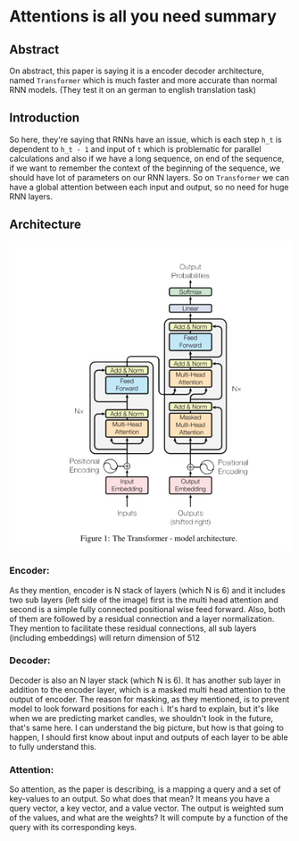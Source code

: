 # Attentions is all you need summary

## Abstract
On abstract, this paper is saying it is a encoder decoder architecture, named `Transformer` which is much faster
and more accurate than normal RNN models. (They test it on an german to english translation task)

## Introduction
So here, they're saying that RNNs have an issue, which is each step `h_t` is dependent to `h_t - 1` and input of `t`
which is problematic for parallel calculations and also if we have a long sequence, on end of the sequence, if we want
to remember the context of the beginning of the sequence, we should have lot of parameters on our RNN layers. So on 
`Transformer` we can have a global attention between each input and output, so no need for huge RNN layers.


## Architecture
![architecture image](./architecture.png)

### Encoder:
As they mention, encoder is N stack of layers (which N is 6) and it includes
two sub layers (left side of the image) first is the multi head attention and second
is a simple fully connected positional wise feed forward. Also, both of them are followed
by a residual connection and a layer normalization. They mention to facilitate these residual
connections, all sub layers (including embeddings) will return dimension of 512

### Decoder:
Decoder is also an N layer stack (which N is 6). It has another sub layer in addition to 
the encoder layer, which is a masked multi head attention to the output of encoder. The reason
for masking, as they mentioned, is to prevent model to look forward positions for each i.
It's hard to explain, but it's like when we are predicting market candles, we shouldn't look in the future,
that's same here. I can understand the big picture, but how is that going to happen, I should first know about
input and outputs of each layer to be able to fully understand this.


### Attention:
So attention, as the paper is describing, is a mapping a query and a set of key-values
to an output. So what does that mean? It means you have a query vector, a key vector, and a
value vector. The output is weighted sum of the values, and what are the weights? It will compute by a
function of the query with its corresponding keys.